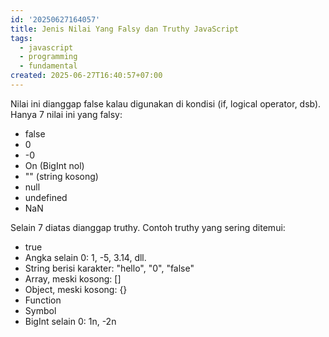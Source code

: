 ```yaml
---
id: '20250627164057'
title: Jenis Nilai Yang Falsy dan Truthy JavaScript
tags:
  - javascript
  - programming
  - fundamental
created: 2025-06-27T16:40:57+07:00
---
```


Nilai ini dianggap false kalau digunakan di kondisi (if, logical operator, dsb). Hanya 7 nilai ini yang falsy:

- false
- 0
- -0
- On (BigInt nol)
- "" (string kosong)
- null
- undefined
- NaN

Selain 7 diatas dianggap truthy.
Contoh truthy yang sering ditemui:

- true
- Angka selain 0: 1, -5, 3.14, dll.
- String berisi karakter: "hello", "0", "false"
- Array, meski kosong: []
- Object, meski kosong: {}
- Function
- Symbol
- BigInt selain 0: 1n, -2n
